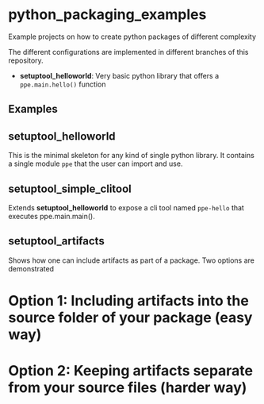 # python_packaging_examples
Example projects on how to create python packages of different complexity

The different configurations are implemented in different branches of this repository.
* **setuptool_helloworld**: Very basic python library that offers a `ppe.main.hello()` function


## Examples
## setuptool_helloworld
This is the minimal skeleton for any kind of single python library. It contains
a single module `ppe` that the user can import and use.

## setuptool_simple_clitool
Extends **setuptool_helloworld** to expose a cli tool named `ppe-hello` that executes
ppe.main.main().


## setuptool_artifacts
Shows how one can include artifacts as part of a package.
Two options are demonstrated
# Option 1: Including artifacts into the source folder of your package (easy way)
# Option 2: Keeping artifacts separate from your source files (harder way)